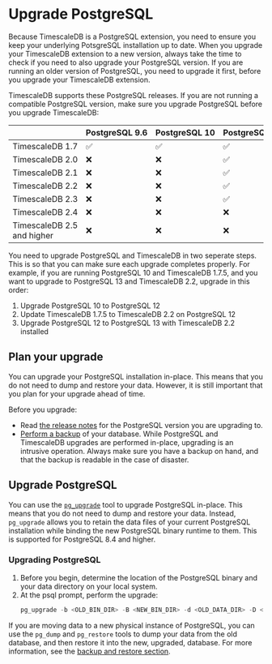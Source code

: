 # Upgrade PostgreSQL
Because TimescaleDB is a PostgreSQL extension, you need to ensure you keep your underlying PotsgreSQL installation up to date. When you upgrade your TimescaleDB extension to a new version, always take the time to check if you need to also upgrade your PostgreSQL version. If you are running an older version of PostgreSQL, you need to upgrade it first, before you upgrade your TimescaleDB extension.

TimescaleDB supports these PostgreSQL releases. If you are not running a compatible PostgreSQL version, make sure you upgrade PostgreSQL before you upgrade TimescaleDB:

||PostgreSQL&nbsp;9.6|PostgreSQL&nbsp;10|PostgreSQL&nbsp;11|PostgreSQL&nbsp;12|PostgreSQL&nbsp;13|PostgreSQL&nbsp;14|
|-|-|-|-|-|-|-|
|TimescaleDB&nbsp;1.7|&#9989;|&#9989;|&#9989;|&#9989;|&#10060;|&#10060;|
|TimescaleDB&nbsp;2.0|&#10060;|&#10060;|&#9989;|&#9989;|&#10060;|&#10060;|
|TimescaleDB&nbsp;2.1|&#10060;|&#10060;|&#9989;|&#9989;|&#9989;|&#10060;|
|TimescaleDB&nbsp;2.2|&#10060;|&#10060;|&#9989;|&#9989;|&#9989;|&#10060;|
|TimescaleDB&nbsp;2.3|&#10060;|&#10060;|&#9989;|&#9989;|&#9989;|&#10060;|
|TimescaleDB&nbsp;2.4|&#10060;|&#10060;|&#10060;|&#9989;|&#9989;|&#10060;|
|TimescaleDB&nbsp;2.5 and higher|&#10060;|&#10060;|&#10060;|&#9989;|&#9989;|&#9989;|

You need to upgrade PostgreSQL and TimescaleDB in two seperate steps. This is so that you can make sure each upgrade completes properly. For example, if you are running PostgreSQL&nbsp;10 and
TimescaleDB&nbsp;1.7.5, and you want to upgrade to PostgreSQL&nbsp;13 and
TimescaleDB&nbsp;2.2, upgrade in this order:

1. Upgrade PostgreSQL&nbsp;10 to PostgreSQL&nbsp;12
1. Update TimescaleDB&nbsp;1.7.5 to TimescaleDB&nbsp;2.2 on PostgreSQL&nbsp;12
1. Upgrade PostgreSQL&nbsp;12 to PostgreSQL&nbsp;13 with TimescaleDB&nbsp;2.2 installed

## Plan your upgrade
You can upgrade your PostgreSQL installation in-place. This means
that you do not need to dump and restore your data. However, it is still
important that you plan for your upgrade ahead of time.

Before you upgrade:

* Read [the release notes][pg-relnotes] for the PostgreSQL version you are
  upgrading to.
* [Perform a backup][backup-restore] of your database. While PostgreSQL and
  TimescaleDB upgrades are performed in-place, upgrading is an intrusive
  operation. Always make sure you have a backup on hand, and that the backup is
  readable in the case of disaster.

## Upgrade PostgreSQL
You can use the [`pg_upgrade`][pg_upgrade] tool to upgrade PostgreSQL in-place.
This means that you do not need to dump and restore your data. Instead,
`pg_upgrade` allows you to retain the data files of your current PostgreSQL
installation while binding the new PostgreSQL binary runtime to them. This is
supported for PostgreSQL&nbsp;8.4 and higher.

<procedure>

### Upgrading PostgreSQL

1.  Before you begin, determine the location of the PostgreSQL binary and your
    data directory on your local system.
1.  At the psql prompt, perform the upgrade:
    ```sql
    pg_upgrade -b <OLD_BIN_DIR> -B <NEW_BIN_DIR> -d <OLD_DATA_DIR> -D <NEW_DATA_DIR>
    ```

</procedure>

If you are moving data to a new physical instance of PostgreSQL, you can use the `pg_dump` and `pg_restore` tools to dump your data from the old database, and then restore it into the new, upgraded, database. For more information, see the [backup and restore section][backup-restore].

[pg_upgrade]: https://www.postgresql.org/docs/current/static/pgupgrade.html
[backup-restore]: /timescaledb/:currentVersion:/how-to-guides/backup-and-restore/
[pg-relnotes]: FIXME
